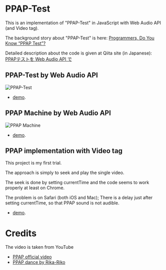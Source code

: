 # PPAP-Test

This is an implementation of "PPAP-Test" in JavaScript with Web Audio API (and Video tag).

The background story about "PPAP-Test" is here: [Programmers, Do You Know “PPAP Test”?](https://medium.com/@ichiki_k/do-you-know-ppap-test-8dc9a8a98da)

Detailed description about the code is given at Qiita site (in Japanese): [PPAPテストを Web Audio API で](http://qiita.com/kichiki/items/c0b760375fd9cdcd9065)


## PPAP-Test by Web Audio API

![PPAP-Test](ppap-test.jpg)

* [demo](http://kichiki.github.io/misc/ppap/ppap-test.html).


## PPAP Machine by Web Audio API

![PPAP Machine](ppap-machine.jpg)

* [demo](http://kichiki.github.io/misc/ppap/ppap-machine.html).


## PPAP implementation with Video tag

This project is my first trial.

The approach is simply to seek and play the single video.

The seek is done by setting currentTime and the code seems to work properly at least on Chrome.

The problem is on Safari (both iOS and Mac); There is a delay just after setting currentTime, so that PPAP sound is not audible.

* [demo](http://kichiki.github.io/misc/ppap/ppap-video.html).


# Credits

The video is taken from YouTube

* [PPAP official video](https://www.youtube.com/watch?v=0E00Zuayv9Q)
* [PPAP dance by Rika-Riko](https://www.youtube.com/watch?v=beWvQFcZ_Ig)

